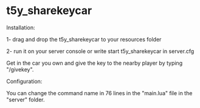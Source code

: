 # t5y_sharekeycar

Installation:

1- drag and drop the t5y_sharekeycar to your resources folder

2- run it on your server console or write start t5y_sharekeycar in server.cfg

Get in the car you own and give the key to the nearby player by typing "/givekey".

Configuration:


You can change the command name in 76 lines in the "main.lua" file in the "server" folder.
